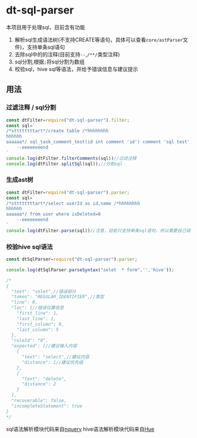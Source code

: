 # dt-sql-parser

本项目用于处理sql，目前含有功能

1. 解析sql生成语法树(不支持CREATE等语句，具体可以查看`core/astParser`文件)，支持单条sql语句
2. 去除sql中的的注释(目前支持`--`,`/**/`类型注释)
3. sql分割,根据`;`将sql分割为数组
4. 校验sql，hive sql等语法，并给予错误信息与建议提示


## 用法

### 过滤注释 / sql分割

``` javascript
const dtFilter=require("dt-sql-parser").filter;
const sql=`
/*sttttttttart*/create table /*hhhhhhhh
hhhhhh
aaaaaa*/ sql_task_comment_test(id int comment 'id') comment 'sql test';
    --eeeeeeeend
`
console.log(dtFilter.filterComments(sql))//过滤注释
console.log(dtFilter.splitSql(sql));//分割sql
```

### 生成ast树
``` javascript
const dtFilter=require("dt-sql-parser").parser;
const sql=`
/*sttttttttart*/select userId as id,name /*hhhhhhhh
hhhhhh
aaaaaa*/ from user where isDeleted=0
    --eeeeeeeend
`
console.log(dtFilter.parse(sql))//注意，目前只支持单条sql语句，所以需要自己调用sql分割一条一条处理！
```

### 校验hive sql语法
``` javascript
const dtSqlParser=require("dt-sql-parser").parser;

console.log(dtSqlParser.parseSyntax("selet  * form",'','hive'));

/*
{
  "text": "selet",//错误部分
  "token": "REGULAR_IDENTIFIER",//类型
  "line": 0,
  "loc": {//错误位置信息
    "first_line": 1,
    "last_line": 1,
    "first_column": 0,
    "last_column": 5
  },
  "ruleId": "0",
  "expected": [//建议输入内容
    {
      "text": "select",//建议内容
      "distance": 1//建议优先级
    },
    {
      "text": "delete",
      "distance": 2
    }
  ],
  "recoverable": false,
  "incompleteStatement": true
}
*/
```

sql语法解析模块代码来自[nquery](https://github.com/alibaba/nquery/)
hive语法解析模块代码来自[Hue](https://github.com/cloudera/hue)